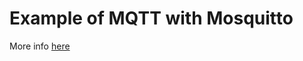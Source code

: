 # Example of MQTT with Mosquitto

More info [here](https://frandorado.github.io/iot/2018/10/19/example-mqtt-mosquitto.html)









